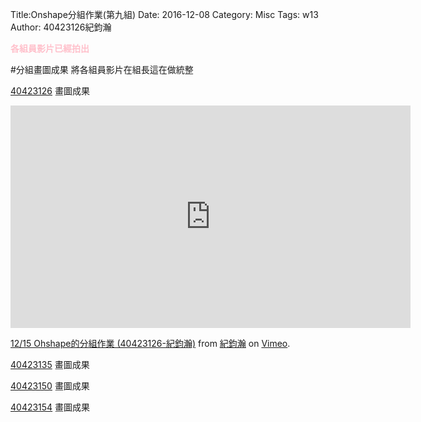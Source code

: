 Title:Onshape分組作業(第九組)
Date: 2016-12-08
Category: Misc
Tags: w13
Author: 40423126紀鈞瀚

<b><font color="pink">各組員影片已經拍出</font></b>

<!-- PELICAN_END_SUMMARY -->
#分組畫圖成果
將各組員影片在組長這在做統整

[40423126](https://40423126.github.io/2016fallcadp_hw/blog/index.html)
畫圖成果

<iframe src="https://player.vimeo.com/video/199524564" width="640" height="356" frameborder="0" webkitallowfullscreen mozallowfullscreen allowfullscreen></iframe>
<p><a href="https://vimeo.com/199524564">12/15 Ohshape的分組作業 (40423126-紀鈞瀚)</a> from <a href="https://vimeo.com/user60322140">紀鈞瀚</a> on <a href="https://vimeo.com">Vimeo</a>.</p>


[40423135](https://40423135.github.io/2016fallcadp_hw/blog/index.html)
畫圖成果

[40423150](https://40423150.github.io/2016fallcadp_hw/blog/index.html)
畫圖成果

[40423154](https://40423154.github.io/2016fallcadp_hw/blog/index.html)
畫圖成果



